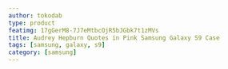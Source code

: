 ```yaml
---
author: tokodab
type: product
featimg: 17gGerM8-7J7eMtbcOjR5bJGbk7t1zMVs
title: Audrey Hepburn Quotes in Pink Samsung Galaxy S9 Case
tags: [samsung, galaxy, s9]
category: [samsung]
---
```

